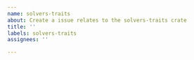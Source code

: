 ```yaml
---
name: solvers-traits
about: Create a issue relates to the solvers-traits crate
title: ''
labels: solvers-traits
assignees: ''

---
```




